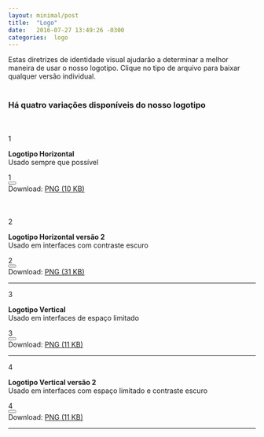```yaml
---
layout: minimal/post
title:  "Logo"
date:   2016-07-27 13:49:26 -0300
categories:  logo
---
```

Estas diretrizes de identidade visual ajudarão a determinar a melhor maneira de usar o nosso logotipo. Clique no tipo de arquivo para baixar qualquer versão individual. <br><br>



<div id="our-logo">

<div class="l-box" style="margin-bottom:50px">
    <h3>
        Há quatro variações disponíveis do nosso logotipo
    </h3>
</div>

<div class="pure-g">
    <div class="pure-u-1">
        <div>
            <div class="subsection-highlight logotype-1 pure-pull-start">1</div>
            <p>
                <strong>Logotipo Horizontal</strong><br>
                Usado sempre que possível
            </p>
        </div>
    </div>
    <div class="pure-u-1 pure-box logotype logo-container border" style="margin-bottom:50px">
        <div class="text-center">
            <img class="img" border="0" src="{{ site.googleDrive.logo-horizontal | prepend: site.googleDrive.url }}" title="">
            <div class="subsection-highlight pure-pull-start">1</div>
            <div class="dl-link">
                <div class="clipboard">
                    <button class="clipb" title="Copiar endereço da imagem" id="sharecode" data-clipboard-text="{{ site.googleDrive.logo-horizontal | prepend: site.googleDrive.url }}">
                        <i class="ico ion-link"></i>
                    </button>
                </div>
            </div>
        </div>
        <div class="text-center download">
            <span class="ico ico-download">Download:</span>
            <a href="{{ site.googleDrive.logo-horizontal | prepend: site.googleDrive.url }}" download>PNG <span>(10 KB)</span></a>
            <!-- <a href="javascript:void(0);">AI <span>(10 KB)</span></a> -->
        </div>
    </div>
</div>

<div class="pure-g pure-box">
    <div class="pure-u-1-2">
        <div>
            <div class="subsection-highlight pure-pull-start">2</div>
            <p>
                <strong>Logotipo Horizontal versão 2</strong><br>
                Usado em interfaces com contraste escuro
            </p>
        </div>
    </div>
    <div class="pure-u-1-2">
        <div class="transparent transparent-dark logotype logotype-2 logo-container">
            <img border="0" src="{{ site.googleDrive.logo-horizontal-v2' | prepend: site.googleDrive.url }}" title="">
            <div class="subsection-highlight pure-pull-start">2</div>
            <div class="dl-link">
                <div class="clipboard">
                    <button class="clipb" title="Copiar endereço da imagem" id="sharecode" data-clipboard-text="{{ site.googleDrive.logo-horizontal-v2 | prepend: site.googleDrive.url }}">
                        <i class="ico ion-link"></i>
                    </button>
                </div>
            </div>
        </div>
        <div class="text-center download">
            <span class="ico ico-download">Download:</span>
            <a href="{{ site.googleDrive.logo-horizontal-v2 | prepend: site.googleDrive.url }}" download>PNG <span>(31 KB)</span></a>
            <!-- <a href="#">AI <span>(10 KB)</span></a> -->
        </div>
        <hr>
    </div>
</div>

<div class="pure-g pure-box">
    <div class="pure-u-1-2">
        <div>
            <div class="subsection-highlight pure-pull-start">3</div>
            <p>
                <strong>Logotipo Vertical</strong><br>
                Usado em interfaces de espaço limitado
            </p>
        </div>
    </div>
    <div class="pure-u-1-2">
        <div class="transparent logotype logotype-3 logo-container">
            <img class="img vertical" border="0" src="{{ site.googleDrive.logo-vertical | prepend: site.googleDrive.url }}" title="">
            <div class="subsection-highlight pure-pull-start">3</div>
            <div class="dl-link">
                <div class="clipboard">
                    <button class="clipb" title="Copiar endereço da imagem" id="sharecode" data-clipboard-text="{{ site.googleDrive.logo-vertical | prepend: site.googleDrive.url }}">
                        <i class="ico ion-link"></i>
                    </button>
                </div>
            </div>
        </div>
        <div class="text-center download">
            <span class="ico ico-download">Download:</span>
            <a href="{{ site.googleDrive.logo-vertical | prepend: site.googleDrive.url }}" download>PNG <span>(11 KB)</span></a>
            <!-- <a href="#">AI <span>(10 KB)</span></a> -->
        </div>
        <hr>
    </div>
</div>

<div class="pure-g pure-box">
    <div class="pure-u-1-2">
        <div>
            <div class="subsection-highlight pure-pull-start">4</div>
            <p>
                <strong>Logotipo Vertical versão 2</strong><br>
                Usado em interfaces com espaço limitado e contraste escuro
            </p>
        </div>
    </div>
    <div class="pure-u-1-2">
        <div class="transparent transparent-dark logotype logotype-4 logo-container">
            <img class="img vertical" border="0" src="{{ site.googleDrive.logo-vertical-v2 | prepend: site.googleDrive.url }}" title="">
            <div class="subsection-highlight pure-pull-start">4</div>
            <div class="dl-link">
                <div class="clipboard">
                    <button class="clipb" title="Copiar endereço da imagem" id="sharecode" data-clipboard-text="{{ site.googleDrive.logo-vertical-v2 | prepend: site.googleDrive.url }}">
                        <i class="ico ion-link"></i>
                    </button>
                </div>
            </div>
        </div>
        <div class="text-center download">
            <span class="ico ico-download">Download:</span>
            <a href="{{ site.googleDrive.logo-vertical-v2 | prepend: site.googleDrive.url }}" download>PNG <span>(11 KB)</span></a>
            <!-- <a href="#">AI <span>(10 KB)</span></a> -->
        </div>
        <hr>
    </div>
</div>

<!--
[driveUrl]: https://drive.google.com/uc?export=view&id=
[logo-horizontal]: 0B-xFURUZ_y9kTWdmRl8yN25KUWM -->